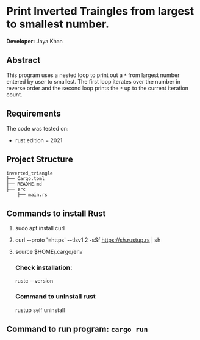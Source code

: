 # Print Inverted Traingles from largest to smallest number.

**Developer:** Jaya Khan 

## Abstract
This program uses a nested loop to print out a `*` from largest number entered by user to smallest. The first loop iterates over the number in reverse order and the second loop prints the `*` up to the current iteration count.



## Requirements
The code was tested on:
- rust edition = 2021


## Project Structure
                                                                               
    inverted_triangle
    ├── Cargo.toml
    ├── README.md   
    ├── src
        ├── main.rs


## Commands to install Rust
1. sudo apt install curl
2. curl --proto '=https' --tlsv1.2 -sSf https://sh.rustup.rs | sh
3. source $HOME/.cargo/env

    ### Check installation:
    rustc --version

    ### Command to uninstall rust
    rustup self uninstall

## Command to run program: `cargo run`